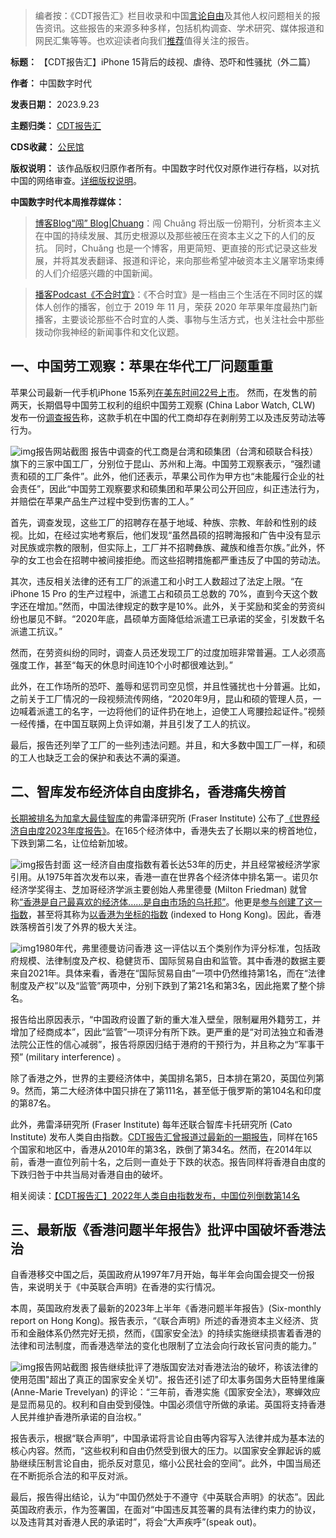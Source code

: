 



> 
> 编者按：《CDT报告汇》栏目收录和中国[言论自由](https://chinadigitaltimes.net/space/言论自由)及其他人权问题相关的报告资讯。这些报告的来源多种多样，包括机构调查、学术研究、媒体报道和网民汇集等等。也欢迎读者向我们[推荐](https://chinadigitaltimes.net/chinese/telegrambot)值得关注的报告。
> 
> 
> 




**标题：** 【CDT报告汇】iPhone 15背后的歧视、虐待、恐吓和性骚扰（外二篇）  

**作者：** 中国数字时代  

**发表日期：** 2023.9.23  

**主题归类：** [CDT报告汇](https://chinadigitaltimes.net/chinese/category/cdt-stories/cdt%E6%8A%A5%E5%91%8A%E6%B1%87)  

**CDS收藏：** [公民馆](https://chinadigitaltimes.net/space/%E5%85%AC%E6%B0%91%E9%A6%86)  

**版权说明：** 该作品版权归原作者所有。中国数字时代仅对原作进行存档，以对抗中国的网络审查。[详细版权说明](https://chinadigitaltimes.net/chinese/copyright)。


**中国数字时代本周推荐媒体：** 



> 
>  [博客Blog“闯” Blog|Chuang](https://chuangcn.org/blog/)：闯 Chuǎng 将出版一份期刊，分析资本主义在中国的持续发展、其历史根源以及那些被压在资本主义之下的人们的反抗。 同时，Chuǎng 也是一个博客，用更简短、更直接的形式记录这些发展，并将其发表翻译、报道和评论，来向那些希望冲破资本主义屠宰场束缚的人们介绍感兴趣的中国新闻。
> 
> 



> [播客Podcast《不合时宜》](https://podcasts.apple.com/cn/podcast/%E4%B8%8D%E5%90%88%E6%97%B6%E5%AE%9C/id1487143507)：《不合时宜》是一档由三个生活在不同时区的媒体人创作的播客，创立于 2019 年 11 月，荣获 2020 年苹果年度最热门新播客，主要谈论那些不合时宜的人类、事物与生活方式，也关注社会中那些拨动你我神经的新闻事件和文化议题。
> 
> 
> 


一、中国劳工观察：苹果在华代工厂问题重重
--------------------


苹果公司最新一代手机iPhone 15系列[在美东时间22号上市](https://edition.cnn.com/2023/09/22/tech/apple-iphone-15-release/index.html)。 然而，在发售的前两天，长期倡导中国劳工权利的组织中国劳工观察 (China Labor Watch, CLW) 发布一份[调查报告](https://chinalaborwatch.org/zh/investigation-of-an-apple-supplier-pegatron-kunshan-report-in-2023/)称，这款手机在中国的代工商却存在剥削劳工以及违反劳动法等行为。


![img](https://chinadigitaltimes.net/chinese/files/2023/09/CLW-Investigation-of-an-Apple-Supplier_-Pegatron-Kunshan-Report-in-2023-__-chinalaborwatch.org_.png)报告网站截图
报告中调查的代工商是台湾和硕集团（台湾和硕联合科技）旗下的三家中国工厂，分别位于昆山、苏州和上海。中国劳工观察表示，“强烈谴责和硕的工厂条件”。此外，他们还表示，苹果公司作为甲方也“未能履行企业的社会责任”，因此“中国劳工观察要求和硕集团和苹果公司公开回应，纠正违法行为，并赔偿在苹果产品生产过程中受到伤害的工人。”


首先，调查发现，这些工厂的招聘存在基于地域、种族、宗教、年龄和性别的歧视。比如，在经过实地考察后，他们发现“虽然昌硕的招聘海报和广告中没有显示对民族或宗教的限制，但实际上，工厂并不招聘彝族、藏族和维吾尔族。”此外，怀孕的女工也会在招聘中被间接拒绝。而这些招聘措施都严重违反了中国的劳动法。


其次，违反相关法律的还有工厂的派遣工和小时工人数超过了法定上限。“在 iPhone 15 Pro 的生产过程中，派遣工占和硕员工总数的 70%，直到今天这个数字还在增加。”然而，中国法律规定的数字是10%。此外，关于奖励和奖金的劳资纠纷也屡见不鲜。“2020年底，昌硕单方面降低给派遣工已承诺的奖金，引发数千名派遣工抗议。”


然而，在劳资纠纷的同时，调查人员还发现工厂的过度加班非常普遍。工人必须高强度工作，甚至“每天的休息时间连10个小时都很难达到。”


此外，在工作场所的恐吓、羞辱和惩罚司空见惯，并且性骚扰也十分普遍。比如，之前关于工厂情况的一段视频流传网络，“2020年9月，昆山和硕的管理人员，一边喊着派遣工的名字，一边将他们的证件扔在地上，迫使工人弯腰捡起证件。”视频一经传播，在中国互联网上负评如潮，并且引发了工人的抗议。


最后，报告还列举了工厂的一些列违法问题。并且，和大多数中国工厂一样，和硕的工人也缺乏工会的保护和表达不满的渠道。


二、智库发布经济体自由度排名，香港痛失榜首
---------------------


[长期被排名为加拿大最佳智库](https://www.fraserinstitute.org/studies/fraser-institute-ranked-top-think-tank-in-canada-11th-best-independent-think-tank-worldwide)的弗雷泽研究所 (Fraser Institute) 公布了[《世界经济自由度2023年度报告》](https://www.fraserinstitute.org/sites/default/files/economic-freedom-of-the-world-2023.pdf)。在165个经济体中，香港失去了长期以来的榜首地位，下跌到第二名，让位给新加坡。


![img](https://chinadigitaltimes.net/chinese/files/2023/09/economic-freedom-of-the-world-2023.jpg)报告封面
这一经济自由度指数有着长达53年的历史，并且经常被经济学家引用。从1975年首次发布以来，香港一直在世界各个经济体中排名第一。诺贝尔经济学奖得主、芝加哥经济学派主要创始人弗里德曼 (Milton Friedman) 就曾称[“香港是自己最喜欢的经济体……是自由市场的乌托邦”](https://www.youtube.com/watch?v=dngqR9gcDDw)。他更是[参与创建了这一指数](https://lpeproject.org/blog/hong-kong-as-neoliberal-devotional-object/)，甚至将其称为[以香港为坐标的指数](https://www.tandfonline.com/doi/abs/10.1080/21622671.2020.1837221) (indexed to Hong Kong)。因此，香港跌落榜首引发了外界的极大关注。


![img](https://chinadigitaltimes.net/chinese/files/2023/09/弗里德曼.png)1980年代，弗里德曼访问香港
这一评估以五个类别作为评分标准，包括政府规模、法律制度及产权、稳健货币、国际贸易自由和监管。其中香港的数据主要来自2021年。具体来看，香港在“国际贸易自由”一项中仍然维持第1名，而在“法律制度及产权”以及“监管”两项中，分别下跌到了第21名和第3名，因此拖累了整个排名。


报告给出原因表示，“中国政府设置了新的重大准入壁垒，限制雇用外籍劳工，并增加了经商成本”，因此“监管”一项评分有所下跌。更严重的是“对司法独立和香港法院公正性的信心减弱”，报告将原因归结于港府的干预行为，并且称之为“军事干预” (military interference) 。


除了香港之外，世界的主要经济体中，美国排名第5，日本排在第20，英国位列第9。然而，第二大经济体中国只排在了第111名，甚至低于俄罗斯的第104名和印度的第87名。


此外，弗雷泽研究所 (Fraser Institute) 每年还联合智库卡托研究所 (Cato Institute) 发布人类自由指数。[CDT报告汇曾报道过最新的一期报告](https://chinadigitaltimes.net/chinese/692346.html)，同样在165个国家和地区中，香港从2010年的第3名，跌倒了第34名。然而，在2014年以前，香港一直位列前十名，之后则一直处于下跌的状态。报告同样将香港自由度的下跌归咎于中共当局对香港自由的破坏。


相关阅读：[【CDT报告汇】2022年人类自由指数发布，中国位列倒数第14名](https://chinadigitaltimes.net/chinese/692346.html)


三、最新版《香港问题半年报告》批评中国破坏香港法治
-------------------------


自香港移交中国之后，英国政府从1997年7月开始，每半年会向国会提交一份报告，来说明关于《中英联合声明》在香港的实行情况。


本周，英国政府发表了最新的2023年上半年《香港问题半年报告》(Six-monthly report on Hong Kong)。报告表示，“《联合声明》所述的香港资本主义经济、货币和金融体系仍然完好无损，然而，《国家安全法》的持续实施继续损害着香港的法律和司法制度，而香港选举法的变化也限制了立法会向行政长官问责的能力。”


![img](https://chinadigitaltimes.net/chinese/files/2023/09/Six-monthly-report-on-Hong-Kong_-1-January-to-30-June-2023-GOV.UK_-www.gov_.uk_.png)报告网站截图
报告继续批评了港版国安法对香港法治的破坏，称该法律的使用范围"超出了真正的国家安全关切"。报告还引述了印太事务国务大臣特里维廉 (Anne-Marie Trevelyan) 的评论：“三年前，香港实施《国家安全法》，寒蝉效应是显而易见的。权利和自由受到侵蚀。中国必须信守所做的承诺。英国将支持香港人民并维护香港所承诺的自治权。”


报告表示，根据“联合声明”，中国承诺将言论自由等内容写入法律并成为基本法的核心内容。然而，“这些权利和自由仍然受到很大的压力。以国家安全罪起诉的威胁继续压制言论自由，扼杀反对意见，缩小公民社会的空间”。此外，中国当局还在不断扼杀合法的和平反对派。


最后，报告得出结论，认为“中国仍然处于不遵守《中英联合声明》的状态”。因此英国政府表示，作为签署国，在面对“中国违反其签署的具有法律约束力的协议，以及违背其对香港人民的承诺时”，将会“大声疾呼”(speak out)。









